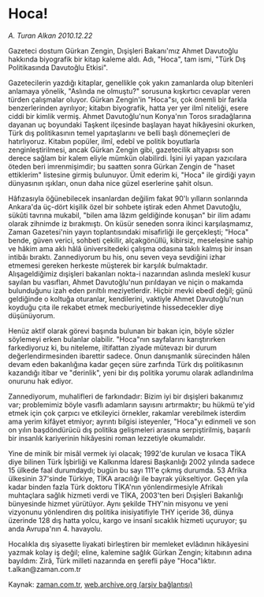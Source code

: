 # Hoca!

*A. Turan Alkan 2010.12.22*

<td class="columnist-detail">
<p>Gazeteci dostum Gürkan Zengin, Dışişleri Bakanı'mız Ahmet Davutoğlu hakkında biyografik bir kitap kaleme aldı. Adı, "Hoca", tam ismi, "Türk Dış Politikasında Davutoğlu Etkisi".</p>
<p>
<div id="haberMetinDiv">
<p>Gazetecilerin yazdığı kitaplar, genellikle çok yakın zamanlarda olup bitenleri anlamaya yönelik, "Aslında ne olmuştu?" sorusuna kışkırtıcı cevaplar veren türden çalışmalar oluyor. Gürkan Zengin'in "Hoca"sı, çok önemli bir farkla benzerlerinden ayrılıyor; kitabın biyografik, hatta yer yer ilmî niteliği, esere ciddi bir kimlik vermiş. Ahmet Davutoğlu'nun Konya'nın Toros sıradağlarına dayanan uç boyundaki Taşkent ilçesinde başlayan hayat hikâyesini okurken, Türk dış politikasının temel yapıtaşlarını ve belli başlı dönemeçleri de hatırlıyoruz. Kitabın popüler, ilmî, edebî ve politik boyutlarla zenginleştirilmesi, ancak Gürkan Zengin gibi, gazetecilik altyapısı son derece sağlam bir kalem eliyle mümkün olabilirdi. İşini iyi yapan yazıcılara öteden beri imrenmişimdir; bu saatten sonra Gürkan Zengin de "haset ettiklerim" listesine girmiş bulunuyor. Ümit ederim ki, "Hoca" ile girdiği yayın dünyasının ışıkları, onun daha nice güzel eserlerine şahit olsun.
<p>Hâfızasıyla öğünebilecek insanlardan değilim fakat 90'lı yılların sonlarında Ankara'da üç-dört kişilik özel bir sohbete iştirak eden Ahmet Davutoğlu, sükûti tavrına mukabil, "bilen ama lâzım geldiğinde konuşan" bir ilim adamı olarak zihnimde iz bırakmıştı. On küsür seneden sonra ikinci karşılaşmamız, Zaman Gazetesi'nin yayın toplantısındaki misafirliği ile gerçekleşti; "Hoca" bende, güven verici, sohbeti çekilir, alçakgönüllü, kibirsiz, meselesine sahip ve hâkim ama aklı hâlâ üniversitedeki çalışma odasına takılı kalmış bir insan intibâı bıraktı. Zannediyorum bu his, onu seven veya sevdiğini izhar etmemesi gereken herkeste müşterek bir karşılık bulmaktadır. Alışageldiğimiz dışişleri bakanları nokta-i nazarından aslında meslekî kusur sayılan bu vasıfları, Ahmet Davutoğlu'nun pırıldayan ve niçin o makamda bulunduğunu izah eden pırıltılı meziyetlerdir. Hiçbir mevki ebedî değil; günü geldiğinde o koltuğa oturanlar, kendilerini, vaktiyle Ahmet Davutoğlu'nun koyduğu çıta ile rekabet etmek mecburiyetinde hissedecekler diye düşünüyorum.
<p>Henüz aktif olarak görevi başında bulunan bir bakan için, böyle sözler söylemeyi erken bulanlar olabilir. "Hoca"nın sayfalarını karıştırırken farkediyoruz ki, bu niteleme, iltifattan ziyade mütevazı bir durum değerlendirmesinden ibarettir sadece. Onun danışmanlık sürecinden hâlen devam eden bakanlığına kadar geçen süre zarfında Türk dış politikasının kazandığı itibar ve "derinlik", yeni bir dış politika yorumu olarak adlandırılma onurunu hak ediyor.
<p>Zannediyorum, muhalifleri de farkındadır: Bizim iyi bir dışişleri bakanımız var; problemimiz böyle vasıflı adamların sayısını artırmaktır; bu hükmü te'yid etmek için çok çarpıcı ve etkileyici örnekler, rakamlar verebilmek isterdim ama yerim kifâyet etmiyor; ayrıntı bilgisi isteyenler, "Hoca"yı edinmeli ve son on yılın başdöndürücü dış politika gelişmeleri arasına serpiştirilmiş, başarılı bir insanlık kariyerinin hikâyesini roman lezzetiyle okumalıdır.
<p>Yine de minik bir misâl vermek iyi olacak; 1992'de kurulan ve kısaca TİKA diye bilinen Türk İşbirliği ve Kalkınma İdaresi Başkanlığı 2002 yılında sadece 15 ülkede faal durumdaydı; bugün bu sayı 111'e çıkmış durumda. 53 Afrika ülkesinin 37'sinde Türkiye, TİKA aracılığı ile bayrak yükseltiyor. Geçen yıla kadar binden fazla Türk doktoru TİKA'nın yönlendirmesiyle Afrikalı muhtaçlara sağlık hizmeti verdi ve TİKA, 2003'ten beri Dışişleri Bakanlığı bünyesinde hizmet yürütüyor. Aynı şekilde THY'nin misyonu ve yeni vizyonunu yönlendiren dış politika inisiyatifiyle THY içeride 36, dünya üzerinde 128 dış hatta yolcu, kargo ve insanî sıcaklık hizmeti uçuruyor; şu anda Avrupa'nın 4. havayolu.
<p>Hocalıkla dış siyasette liyakati birleştiren bir memleket evlâdının hikâyesini yazmak kolay iş değil; eline, kalemine sağlık Gürkan Zengin; kitabının adına bayıldım: Zirâ, Türk milleti nazarında en şerefli pâye "Hoca"lıktır. t.alkan@zaman.com.tr</p></p></p></p></p></p></div>
</p>
<a href="http://web.archive.org/web/20101225023956/mailto:t.alkan@zaman.com.tr">
</a></td>

Kaynak: [zaman.com.tr](http://zaman.com.tr/yazar.do?yazino=1068301), [web.archive.org (arşiv bağlantısı)](http://web.archive.org/web/20101225023956/http://www.zaman.com.tr:80/yazar.do?yazino=1068301)
